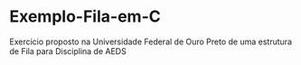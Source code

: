 # Exemplo-Fila-em-C
Exercicio proposto na Universidade Federal de Ouro Preto de uma estrutura de Fila para Disciplina de AEDS
